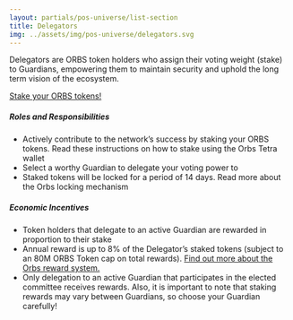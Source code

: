 ```yaml
---
layout: partials/pos-universe/list-section
title: Delegators
img: ../assets/img/pos-universe/delegators.svg
---
```


Delegators are ORBS token holders who assign their voting weight (stake) to Guardians, empowering them to maintain security and uphold the long term vision of the ecosystem.

[Stake your ORBS tokens!](http://www.google.com "button")

##### Roles and Responsibilities

- Actively contribute to the network’s success by staking your ORBS tokens. Read these instructions on how to stake using the Orbs Tetra wallet
- Select a worthy Guardian to delegate your voting power to
- Staked tokens will be locked for a period of 14 days. Read more about the Orbs locking mechanism

##### Economic Incentives

- Token holders that delegate to an active Guardian are rewarded in proportion to their stake
- Annual reward is up to 8% of the Delegator’s staked tokens (subject to an 80M ORBS Token cap on total rewards). [Find out more about the Orbs reward system.](http://www.google.com "link")
- Only delegation to an active Guardian that participates in the elected committee receives rewards. Also, it is important to note that staking rewards may vary between Guardians, so choose your Guardian carefully!
